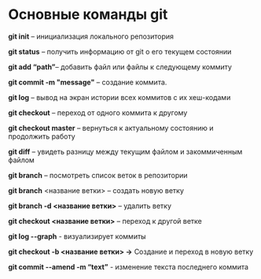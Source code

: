 # Основные команды git

**git init** – инициализация локального репозитория

**git status** – получить информацию от git о его текущем состоянии

**git add “path”**– добавить файл или файлы к следующему коммиту

**git commit -m "message"** – создание коммита.

**git log** – вывод на экран истории всех коммитов с их хеш-кодами

**git checkout** – переход от одного коммита к другому

**git checkout master** – вернуться к актуальному состоянию и продолжить работу

**git diff** – увидеть разницу между текущим файлом и закоммиченным файлом

**git branch** – посмотреть список веток в репозитории

**git branch** <название ветки> – создать новую ветку

**git branch -d <название ветки>** – удалить ветку

**git checkout <название ветки>** – переход к другой ветке

**git log --graph** - визуализирует коммиты

**git checkout -b <название ветки> ->** Создание и переход в новую ветку

**git commit --amend -m “text”** - изменение текста последнего коммита
